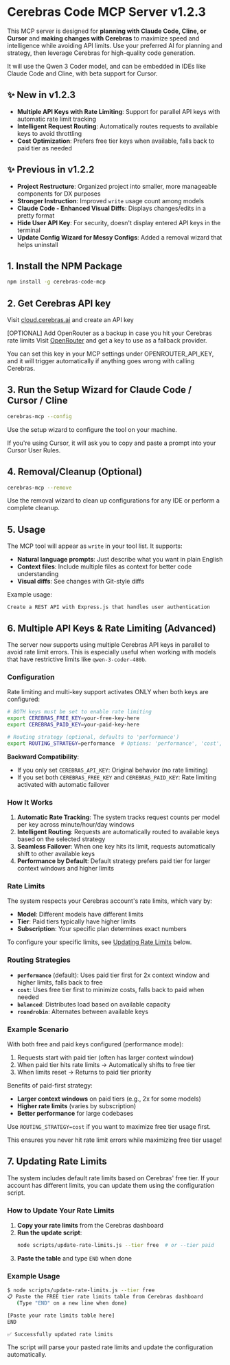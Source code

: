# Cerebras Code MCP Server v1.2.3

This MCP server is designed for **planning with Claude Code, Cline, or Cursor** and **making changes with Cerebras** to maximize speed and intelligence while avoiding API limits. Use your preferred AI for planning and strategy, then leverage Cerebras for high-quality code generation.

It will use the Qwen 3 Coder model, and can be embedded in IDEs like Claude Code and Cline, with beta support for Cursor.

## ✨ New in v1.2.3

- **Multiple API Keys with Rate Limiting**: Support for parallel API keys with automatic rate limit tracking
- **Intelligent Request Routing**: Automatically routes requests to available keys to avoid throttling
- **Cost Optimization**: Prefers free tier keys when available, falls back to paid tier as needed

## ✨ Previous in v1.2.2

- **Project Restructure**: Organized project into smaller, more manageable components for DX purposes
- **Stronger Instruction**: Improved `write` usage count among models
- **Claude Code - Enhanced Visual Diffs**: Displays changes/edits in a pretty format
- **Hide User API Key**: For security, doesn't display entered API keys in the terminal
- **Update Config Wizard for Messy Configs**: Added a removal wizard that helps uninstall

## 1. Install the NPM Package
```bash
npm install -g cerebras-code-mcp
```

## 2. Get Cerebras API key
Visit [cloud.cerebras.ai](https://cloud.cerebras.ai) and create an API key

[OPTIONAL] Add OpenRouter as a backup in case you hit your Cerebras rate limits
Visit [OpenRouter](https://openrouter.ai/) and get a key to use as a fallback provider.

You can set this key in your MCP settings under OPENROUTER_API_KEY, and it will trigger automatically if anything goes wrong with calling Cerebras.


## 3. Run the Setup Wizard for Claude Code / Cursor / Cline
```bash
cerebras-mcp --config
```

Use the setup wizard to configure the tool on your machine.

If you're using Cursor, it will ask you to copy and paste a prompt into your Cursor User Rules.

## 4. Removal/Cleanup (Optional)
```bash
cerebras-mcp --remove
```

Use the removal wizard to clean up configurations for any IDE or perform a complete cleanup.

## 5. Usage

The MCP tool will appear as `write` in your tool list. It supports:

- **Natural language prompts**: Just describe what you want in plain English
- **Context files**: Include multiple files as context for better code understanding
- **Visual diffs**: See changes with Git-style diffs

Example usage:
```
Create a REST API with Express.js that handles user authentication
```

## 6. Multiple API Keys & Rate Limiting (Advanced)

The server now supports using multiple Cerebras API keys in parallel to avoid rate limit errors. This is especially useful when working with models that have restrictive limits like `qwen-3-coder-480b`.

### Configuration

Rate limiting and multi-key support activates ONLY when both keys are configured:

```bash
# BOTH keys must be set to enable rate limiting
export CEREBRAS_FREE_KEY=your-free-key-here
export CEREBRAS_PAID_KEY=your-paid-key-here

# Routing strategy (optional, defaults to 'performance')
export ROUTING_STRATEGY=performance  # Options: 'performance', 'cost', 'balanced', 'roundrobin'
```

**Backward Compatibility**: 
- If you only set `CEREBRAS_API_KEY`: Original behavior (no rate limiting)
- If you set both `CEREBRAS_FREE_KEY` and `CEREBRAS_PAID_KEY`: Rate limiting activated with automatic failover

### How It Works

1. **Automatic Rate Tracking**: The system tracks request counts per model per key across minute/hour/day windows
2. **Intelligent Routing**: Requests are automatically routed to available keys based on the selected strategy
3. **Seamless Failover**: When one key hits its limit, requests automatically shift to other available keys
4. **Performance by Default**: Default strategy prefers paid tier for larger context windows and higher limits

### Rate Limits

The system respects your Cerebras account's rate limits, which vary by:
- **Model**: Different models have different limits
- **Tier**: Paid tiers typically have higher limits
- **Subscription**: Your specific plan determines exact numbers

To configure your specific limits, see [Updating Rate Limits](#7-updating-rate-limits) below.

### Routing Strategies

- **`performance`** (default): Uses paid tier first for 2x context window and higher limits, falls back to free
- **`cost`**: Uses free tier first to minimize costs, falls back to paid when needed
- **`balanced`**: Distributes load based on available capacity
- **`roundrobin`**: Alternates between available keys

### Example Scenario

With both free and paid keys configured (performance mode):
1. Requests start with paid tier (often has larger context window)
2. When paid tier hits rate limits → Automatically shifts to free tier
3. When limits reset → Returns to paid tier priority

Benefits of paid-first strategy:
- **Larger context windows** on paid tiers (e.g., 2x for some models)
- **Higher rate limits** (varies by subscription)
- **Better performance** for large codebases

Use `ROUTING_STRATEGY=cost` if you want to maximize free tier usage first.

This ensures you never hit rate limit errors while maximizing free tier usage!

## 7. Updating Rate Limits

The system includes default rate limits based on Cerebras' free tier. If your account has different limits, you can update them using the configuration script.

### How to Update Your Rate Limits

1. **Copy your rate limits** from the Cerebras dashboard
2. **Run the update script**:
   ```bash
   node scripts/update-rate-limits.js --tier free  # or --tier paid
   ```
3. **Paste the table** and type `END` when done

### Example Usage

```bash
$ node scripts/update-rate-limits.js --tier free
📋 Paste the FREE tier rate limits table from Cerebras dashboard
   (Type "END" on a new line when done)

[Paste your rate limits table here]
END

✅ Successfully updated rate limits
```

The script will parse your pasted rate limits and update the configuration automatically.